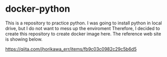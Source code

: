 # docker-python
This is a repository to practice python.
I was going to install python in local drive, but I do not want to mess up the enviroment
Therefore, I decided to create this repository to create docker image here.
The reference web site is showing below.

https://qiita.com/jhorikawa_err/items/fb9c03c0982c29c5b6d5




